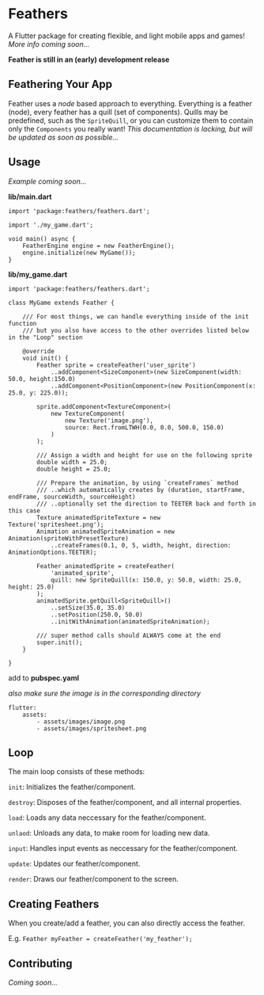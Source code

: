 # Feathers

A Flutter package for creating flexible, and light mobile apps and games!  _More info coming soon..._

**Feather is still in an (early) development release**

## Feathering Your App

Feather uses a _node_ based approach to everything.  Everything is a feather (node), every feather has a quill (set of components).  Quills may be predefined, such as the `SpriteQuill`, or you can customize them to contain only the `Components` you really want!  _This documentation is lacking, but will be updated as soon as possible..._

## Usage

_Example coming soon..._

**lib/main.dart**
```
import 'package:feathers/feathers.dart';

import './my_game.dart';

void main() async {
    FeatherEngine engine = new FeatherEngine();
    engine.initialize(new MyGame());
}
```

**lib/my_game.dart**
```
import 'package:feathers/feathers.dart';

class MyGame extends Feather {

    /// For most things, we can handle everything inside of the init function
    /// but you also have access to the other overrides listed below in the "Loop" section

    @override
    void init() {
        Feather sprite = createFeather('user_sprite')
            ..addComponent<SizeComponent>(new SizeComponent(width: 50.0, height:150.0)
            ..addComponent<PositionComponent>(new PositionComponent(x: 25.0, y: 225.0));

        sprite.addComponent<TextureComponent>(
            new TextureComponent(
                new Texture('image.png'),
                source: Rect.fromLTWH(0.0, 0.0, 500.0, 150.0)
            )
        );

        /// Assign a width and height for use on the following sprite
        double width = 25.0;
        double height = 25.0;

        /// Prepare the animation, by using `createFrames` method
        /// ..which automatically creates by (duration, startFrame, endFrame, sourceWidth, sourceHeight)
        /// ..optionally set the direction to TEETER back and forth in this case
        Texture animatedSpriteTexture = new Texture('spritesheet.png');
        Animation animatedSpriteAnimation = new Animation(spriteWithPresetTexture)
            ..createFrames(0.1, 0, 5, width, height, direction: AnimationOptions.TEETER);

        Feather animatedSprite = createFeather(
            'animated_sprite',
            quill: new SpriteQuill(x: 150.0, y: 50.0, width: 25.0, height: 25.0)
        );
        animatedSprite.getQuill<SpriteQuill>()
            ..setSize(35.0, 35.0)
            ..setPosition(250.0, 50.0)
            ..initWithAnimation(animatedSpriteAnimation);

        /// super method calls should ALWAYS come at the end
        super.init();
    }
    
}
```

add to **pubspec.yaml**

_also make sure the image is in the corresponding directory_

```
flutter:
    assets:
        - assets/images/image.png
        - assets/images/spritesheet.png
```

## Loop

The main loop consists of these methods:

`init`: Initializes the feather/component.

`destroy`: Disposes of the feather/component, and all internal properties.

`load`: Loads any data neccessary for the feather/component.

`unlaod`: Unloads any data, to make room for loading new data.

`input`: Handles input events as neccessary for the feather/component.

`update`: Updates our feather/component.

`render`: Draws our feather/component to the screen.

## Creating Feathers

When you create/add a feather, you can also directly access the feather.

E.g. `Feather myFeather = createFeather('my_feather');`

## Contributing

_Coming soon..._
